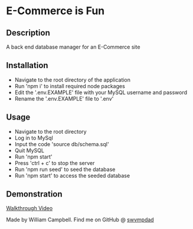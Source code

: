 # E-Commerce is Fun

## Description

A back end database manager for an E-Commerce site

## Installation

- Navigate to the root directory of the application
- Run 'npm i' to install required node packages
- Edit the '.env.EXAMPLE' file with your MySQL username and password
- Rename the '.env.EXAMPLE' file to '.env'

## Usage

- Navigate to the root directory
- Log in to MySql
- Input the code 'source db/schema.sql'
- Quit MySQL
- Run 'npm start'
- Press 'ctrl + c' to stop the server
- Run 'npm run seed' to seed the database
- Run 'npm start' to access the seeded database

## Demonstration
[Walkthrough Video](https://app.castify.com/view/b4005c1b-cbfa-4cc5-b30f-bdb64a7877bc)

Made by William Campbell.
Find me on GitHub @ [swvmpdad](https://github.com/swvmpdad)
